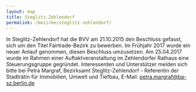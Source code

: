 ```yaml
---
layout: map
title: Steglitz-Zehlendorf
permalink: /bezirke/steglitz-zehlendorf/
---
```



In Steglitz-Zehlendorf hat die BVV am 21.10.2015 den Beschluss gefasst, sich um den Titel Fairtrade-Bezirk zu bewerben. Im Frühjahr 2017 wurde ein neuer Anlauf genommen, diesen Beschluss umzusetzen. Am 25.04.2017 wurde im Rahmen einer Auftaktveranstaltung im Zehlendorfer Rathaus eine Steuerungsgruppe gegründet. Interessenten und Unterstützer melden sich bitte bei Petra Margraf, Bezirksamt Steglitz-Zehlendorf - Referentin der Stadträtin für Immobilien, Umwelt und Tiefbau, E-Mail: petra.margraf@ba-sz.berlin.de 

